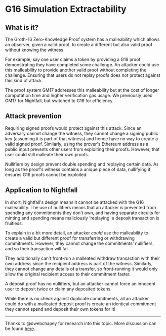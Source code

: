 # G16 Simulation Extractability

## What is it?

The Groth-16 Zero-Knowledge Proof system has a malleability which allows an observer, given a valid
proof, to create a different but also valid proof without knowing the witness.

For example, say one user claims a token by providing a G16 proof demonstrating they have completed
some challenge. An attacker could use this malleability to provide another valid proof without
completing the challenge. Ensuring that users do not replay proofs does _not_ protect against this
kind of attack.

The proof system GM17 addresses this malleability but at the cost of longer computation time and
higher verification gas usage. We previously used GM17 for Nightfall, but switched to G16 for
efficiency.

## Attack prevention

Requiring signed proofs would protect against this attack. Since an adversary cannot change the
witness, they cannot change a signing public key (assuming it is part of that witness) and hence
have no way to create a valid signed proof. Similarly, using the prover's Ethereum address as a
public input prevents other users from exploiting their proofs. However, that user could still
malleate their _own_ proofs.

Nullifiers by design prevent double spending and replaying certain data. As long as the proof's
witness contains a unique piece of data, nullifying it ensures G16 proofs cannot be exploited.

## Application to Nightfall

In short, Nightfall's design means it cannot be attacked with the G16 malleability. The use of
nullifiers means that an attacker is prevented from spending any commitments they don't own, and
having separate circuits for minting and spending means maliciously 'replaying' a deposit
transaction is fruitless.

To explain in a bit more detail, an attacker _could_ use the malleability to create a valid but
different proof for transferring or withdrawing commitments. However, they cannot change the
commitments' nullifiers, and so their transaction will fail.

They additionally can't front-run a malleated withdraw transaction with their own address since the
recipient address is part of the witness. Similarly, they cannot change any details of a transfer,
so front-running it would only allow the original recipient access to their commitment faster.

A deposit proof has no nullifiers, but an attacker cannot force an innocent user to deposit twice or
claim any deposited tokens.

While there is no check against duplicate commitments, all an attacker could do with a malleated
deposit proof is create an identical commitment they cannot spend and deposit their own tokens for
it!

---

Thanks to @dwebchapey for research into this topic. More discussion can be found
[here](https://github.com/EYBlockchain/nightfall_3/issues/298).
